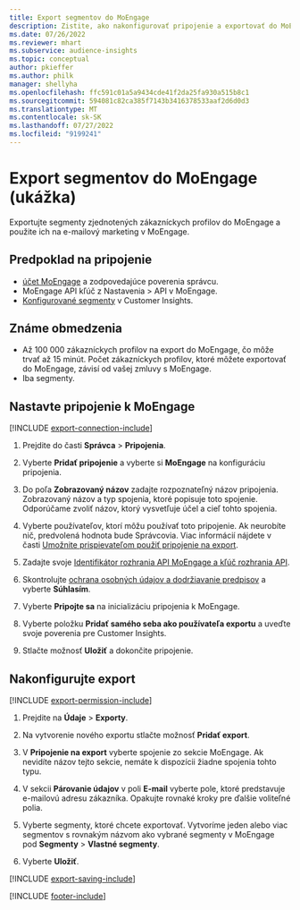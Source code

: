 ```yaml
---
title: Export segmentov do MoEngage
description: Zistite, ako nakonfigurovať pripojenie a exportovať do MoEngage.
ms.date: 07/26/2022
ms.reviewer: mhart
ms.subservice: audience-insights
ms.topic: conceptual
author: pkieffer
ms.author: philk
manager: shellyha
ms.openlocfilehash: ffc591c01a5a9434cde41f2da25fa930a515b8c1
ms.sourcegitcommit: 594081c82ca385f7143b3416378533aaf2d6d0d3
ms.translationtype: MT
ms.contentlocale: sk-SK
ms.lasthandoff: 07/27/2022
ms.locfileid: "9199241"
---
```

# <a name="export-segments-to-moengage-preview"></a>Export segmentov do MoEngage (ukážka)

Exportujte segmenty zjednotených zákazníckych profilov do MoEngage a použite ich na e-mailový marketing v MoEngage.

## <a name="prerequisites-for-a-connection"></a>Predpoklad na pripojenie

- [účet MoEngage](https://www.moengage.com/) a zodpovedajúce poverenia správcu.
- MoEngage API kľúč z Nastavenia > API v MoEngage.
- [Konfigurované segmenty](segments.md) v Customer Insights.

## <a name="known-limitations"></a>Známe obmedzenia

- Až 100 000 zákazníckych profilov na export do MoEngage, čo môže trvať až 15 minút. Počet zákazníckych profilov, ktoré môžete exportovať do MoEngage, závisí od vašej zmluvy s MoEngage.
- Iba segmenty.

## <a name="set-up-connection-to-moengage"></a>Nastavte pripojenie k MoEngage

[!INCLUDE [export-connection-include](includes/export-connection-admn.md)]

1. Prejdite do časti **Správca** > **Pripojenia**.

1. Vyberte **Pridať pripojenie** a vyberte si **MoEngage** na konfiguráciu pripojenia.

1. Do poľa **Zobrazovaný názov** zadajte rozpoznateľný názov pripojenia. Zobrazovaný názov a typ spojenia, ktoré popisuje toto spojenie. Odporúčame zvoliť názov, ktorý vysvetľuje účel a cieľ tohto spojenia.

1. Vyberte používateľov, ktorí môžu používať toto pripojenie. Ak neurobíte nič, predvolená hodnota bude Správcovia. Viac informácií nájdete v časti [Umožnite prispievateľom použiť pripojenie na export](connections.md#allow-contributors-to-use-a-connection-for-exports).

1. Zadajte svoje [Identifikátor rozhrania API MoEngage a kľúč rozhrania API](https://developers.moengage.com/hc/articles/4404674776724-Overview#:~:text=Navigate%20to%20Settings%20%3E%20APIs%20%3E%20DATA,ID%20Password%20%2D%20DATA%20API%20KEY).

1. Skontrolujte [ochrana osobných údajov a dodržiavanie predpisov](connections.md#data-privacy-and-compliance) a vyberte **Súhlasím**.

1. Vyberte **Pripojte sa** na inicializáciu pripojenia k MoEngage.

1. Vyberte položku **Pridať samého seba ako používateľa exportu** a uveďte svoje poverenia pre Customer Insights.

1. Stlačte možnosť **Uložiť** a dokončite pripojenie.

## <a name="configure-an-export"></a>Nakonfigurujte export

[!INCLUDE [export-permission-include](includes/export-permission.md)]

1. Prejdite na **Údaje** > **Exporty**.

1. Na vytvorenie nového exportu stlačte možnosť **Pridať export**.

1. V **Pripojenie na export** vyberte spojenie zo sekcie MoEngage. Ak nevidíte názov tejto sekcie, nemáte k dispozícii žiadne spojenia tohto typu.

1. V sekcii **Párovanie údajov** v poli **E-mail** vyberte pole, ktoré predstavuje e-mailovú adresu zákazníka. Opakujte rovnaké kroky pre ďalšie voliteľné polia.

1. Vyberte segmenty, ktoré chcete exportovať. Vytvoríme jeden alebo viac segmentov s rovnakým názvom ako vybrané segmenty v MoEngage pod **Segmenty** > **Vlastné segmenty**.

1. Vyberte **Uložiť**.

[!INCLUDE [export-saving-include](includes/export-saving.md)]

[!INCLUDE [footer-include](includes/footer-banner.md)]
